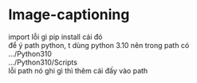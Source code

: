 # Image-captioning
import lỗi gì pip install cái đó <br />
để ý path python, t dùng python 3.10 nên trong path có <br />
.../Python310 <br />
.../Python310/Scripts <br />
lỗi path nó ghi gì thì thêm cái đấy vào path
